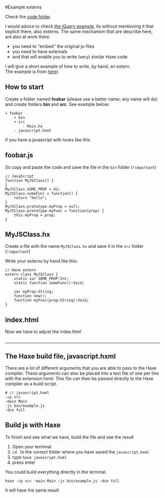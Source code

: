 #Example externs

Check the [code folder](https://github.com/MatthijsKamstra/haxejs/tree/master/03vanillajs/code).

I would advice to check [the jQuery example](../01jquery/about.md), its without mentioning it that explicit there, also externs.
The same mechanism that are describe here, are also at work there.

* you need to "embed" the original js-files
* you need to have externals
* and that will enable you to write (very) similar Haxe code


I will give a short example of how to write, by hand, an extern.  
The example is from [here](http://philippe.elsass.me/2014/11/haxe-working-with-javascript-libraries/))


## How to start

Create a folder named **foobar** (please use a better name; any name will do) and create folders **bin** and **src**.
See example below:

```
+ foobar
	+ bin
	+ src
		- Main.hx
	- javascript.hxml
```


if you have a javascript with looks like this  

## foobar.js

So copy and paste the code and save the file in the `bin` folder (`!important`)


```
// JavaScript  
function MyJSClass() {  
}  
MyJSClass.SOME_PROP = 42;  
MyJSClass.someFunc = function() {  
    return "hello";  
}  
MyJSClass.prototype.myProp = null;  
MyJSClass.prototype.myFunc = function(prop) {  
    this.myProp = prop;  
}  
```

## MyJSClass.hx

Create a file with the name `MyJSClass.hx` and save it in the `src` folder (`!important`)

Write your externs by hand like this:

```  
// Haxe extern  
extern class MyJSClass {  
    static var SOME_PROP:Int;  
    static function someFunc():Void;  
  
    var myProp:String;  
    function new();  
    function myFunc(prop:String):Void;    
}  
```

## index.html

Now we have to adjust the index.html

```

```


----


## The Haxe build file, javascript.hxml

There are a lot of different arguments that you are able to pass to the Haxe compiler.
These arguments can also be placed into a text file of one per line with the extension hxml. This file can then be passed directly to the Haxe compiler as a build script.

```
# // javascript.hxml
-cp src
-main Main
-js bin/example.js
-dce full
```


## Build js with Haxe

To finish and see what we have, build the file and see the result

1. Open your terminal
2. `cd ` to the correct folder where you have saved the `javascript.hxml` 
3. type `haxe javascript.hxml`
4. press enter


You could build everything directly in the terminal.

```
haxe -cp src -main Main -js bin/example.js -dce full
```

It will have the same result


